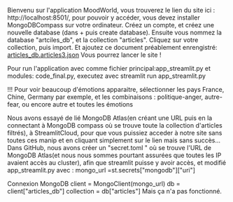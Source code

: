 Bienvenu sur l'application MoodWorld, vous trouverez le lien du site ici : http://localhost:8501/, pour pouvoir y accéder, vous devez installer MongoDBCompass sur votre ordinateur. Créez un compte, et créez une nouvelle database (dans + puis create database). Ensuite vous nommez la database "artciles_db", et la collection "articles". Cliquez sur votre collection, puis import. Et ajoutez ce document préablement enrengistré: 
[articles_db.articles3.json](https://github.com/user-attachments/files/20416057/articles_db.articles3.json) 
Vous pourrez lancer le site !

Pour run l'application avec comme fichier principal:app_streamlit.py et modules: code_final.py, executez avec streamlit run app_streamlit.py

!!! Pour voir beaucoup d'émotions apparaitre, sélectionner les pays France, Chine, Germany par exemple, et les combinaisons : politique-anger, autre-fear, ou encore autre et toutes les émotions


Nous avons essayé de lié MongoDB Atlas(en créant une URL puis en la connectant à MongoDB compass où se trouve toute la collection d'articles filtrés), à StreamlitCloud, pour que vous puissiez acceder à notre site sans toutes ces manip et en cliquant simplement sur le lien mais sans succès... Dans GitHub, nous avons créer un "secret.toml " où se trouve l'URL de MongoDB Atlas(et nous nous sommes pourtant assurées que toutes les IP avaient accès au cluster), afin que streamlit puisse y avoir accès, et modifié app_streamlit.py avec :
mongo_url =st.secrets["mongodb"]["uri"]

Connexion MongoDB
client = MongoClient(mongo_url)
db = client["articles_db"]
collection = db["articles"] 
Mais ça n'a pas fonctionné. 
